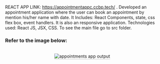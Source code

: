 REACT APP LINK: https://appointmentappc.ccbp.tech/ .
Developed an appointment application where the user can book an appointment by mention his/her name with date.
It Includes: React Components, state, css flex box, event handlers.
It is also an responsive application.
Technologies used: React JS, JSX, CSS.
To see the main file go to src folder.
### Refer to the image below:

<br/>
<div style="text-align: center;">
    <img src="https://assets.ccbp.in/frontend/content/react-js/appointments-app-output.gif" alt="appointments app output" style="max-width:70%;box-shadow:0 2.8px 2.2px rgba(0, 0, 0, 0.12)">
</div>
<br/>
